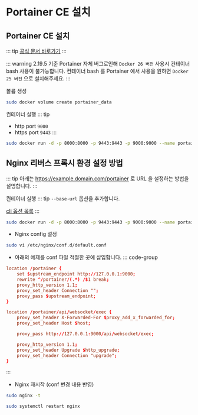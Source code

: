 # Portainer CE 설치

## Portainer CE 설치
::: tip
[공식 문서 바로가기](https://docs.portainer.io/start/install-ce/server/docker/linux)
:::

::: warning
2.19.5 기준 Portainer 자체 버그로인해 `Docker 26 버전` 사용시 컨테이너 bash 사용이 불가능합니다. 컨테이너 bash 를 Portainer 에서 사용을 원하면 `Docker 25 버전` 으로 설치해주세요.
:::

볼륨 생성
``` bash
sudo docker volume create portainer_data
```

컨테이너 실행
::: tip
* http port `9000`
* https port `9443`
:::
``` bash
sudo docker run -d -p 8000:8000 -p 9443:9443 -p 9000:9000 --name portainer --restart=always -v /var/run/docker.sock:/var/run/docker.sock -v portainer_data:/data portainer/portainer-ce:latest
```

## Nginx 리버스 프록시 환경 설정 방법
::: tip
아래는 https://example.domain.com/portainer 로 URL 을 설정하는 방법을 설명합니다.
:::

컨테이너 실행
::: tip
`--base-url` 옵션을 추가합니다.

[cli 옵션 목록](https://docs.portainer.io/advanced/cli)
:::
``` bash
sudo docker run -d -p 8000:8000 -p 9443:9443 -p 9000:9000 --name portainer --restart=always -v /var/run/docker.sock:/var/run/docker.sock -v portainer_data:/data portainer/portainer-ce:latest --base-url /portainer
```

* Nginx config 설정
``` bash
sudo vi /etc/nginx/conf.d/default.conf
```

* 아래의 예제를 conf 파일 적절한 곳에 삽입합니다.
::: code-group
```conf [default.conf]
location /portainer {
    set $upstream_endpoint http://127.0.0.1:9000;
    rewrite ^/portainer/(.*) /$1 break;
    proxy_http_version 1.1;
    proxy_set_header Connection "";
    proxy_pass $upstream_endpoint;
}

location /portainer/api/websocket/exec {
    proxy_set_header X-Forwarded-For $proxy_add_x_forwarded_for;
    proxy_set_header Host $host;

    proxy_pass http://127.0.0.1:9000/api/websocket/exec;

    proxy_http_version 1.1;
    proxy_set_header Upgrade $http_upgrade;
    proxy_set_header Connection "upgrade";
}
```
:::

* Nginx 재시작 (conf 변경 내용 반영)
``` bash
sudo nginx -t
```

``` bash
sudo systemctl restart nginx
```